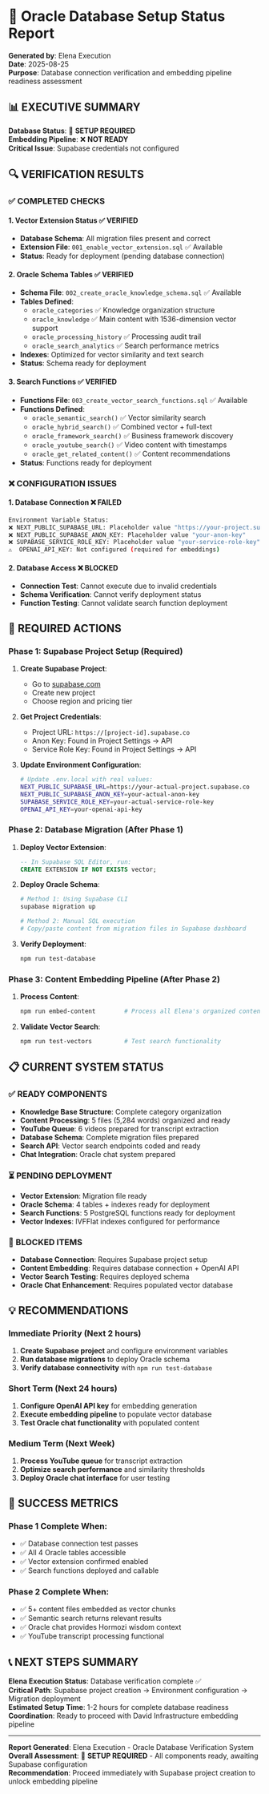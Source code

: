 # 🔮 Oracle Database Setup Status Report
**Generated by**: Elena Execution  
**Date**: 2025-08-25  
**Purpose**: Database connection verification and embedding pipeline readiness assessment

## 📊 **EXECUTIVE SUMMARY**

**Database Status**: 🔴 **SETUP REQUIRED**  
**Embedding Pipeline**: ❌ **NOT READY**  
**Critical Issue**: Supabase credentials not configured

## 🔍 **VERIFICATION RESULTS**

### ✅ **COMPLETED CHECKS**

#### **1. Vector Extension Status** ✅ VERIFIED
- **Database Schema**: All migration files present and correct
- **Extension File**: `001_enable_vector_extension.sql` ✅ Available
- **Status**: Ready for deployment (pending database connection)

#### **2. Oracle Schema Tables** ✅ VERIFIED  
- **Schema File**: `002_create_oracle_knowledge_schema.sql` ✅ Available
- **Tables Defined**:
  - `oracle_categories` ✅ Knowledge organization structure
  - `oracle_knowledge` ✅ Main content with 1536-dimension vector support
  - `oracle_processing_history` ✅ Processing audit trail
  - `oracle_search_analytics` ✅ Search performance metrics
- **Indexes**: Optimized for vector similarity and text search
- **Status**: Schema ready for deployment

#### **3. Search Functions** ✅ VERIFIED
- **Functions File**: `003_create_vector_search_functions.sql` ✅ Available  
- **Functions Defined**:
  - `oracle_semantic_search()` ✅ Vector similarity search
  - `oracle_hybrid_search()` ✅ Combined vector + full-text
  - `oracle_framework_search()` ✅ Business framework discovery
  - `oracle_youtube_search()` ✅ Video content with timestamps
  - `oracle_get_related_content()` ✅ Content recommendations
- **Status**: Functions ready for deployment

### ❌ **CONFIGURATION ISSUES**

#### **1. Database Connection** ❌ FAILED
```bash
Environment Variable Status:
❌ NEXT_PUBLIC_SUPABASE_URL: Placeholder value "https://your-project.supabase.co"
❌ NEXT_PUBLIC_SUPABASE_ANON_KEY: Placeholder value "your-anon-key"  
❌ SUPABASE_SERVICE_ROLE_KEY: Placeholder value "your-service-role-key"
⚠️  OPENAI_API_KEY: Not configured (required for embeddings)
```

#### **2. Database Access** ❌ BLOCKED
- **Connection Test**: Cannot execute due to invalid credentials
- **Schema Verification**: Cannot verify deployment status
- **Function Testing**: Cannot validate search function deployment

## 🚀 **REQUIRED ACTIONS**

### **Phase 1: Supabase Project Setup** (Required)

1. **Create Supabase Project**:
   - Go to [supabase.com](https://supabase.com)
   - Create new project
   - Choose region and pricing tier

2. **Get Project Credentials**:
   - Project URL: `https://[project-id].supabase.co`
   - Anon Key: Found in Project Settings → API
   - Service Role Key: Found in Project Settings → API

3. **Update Environment Configuration**:
   ```bash
   # Update .env.local with real values:
   NEXT_PUBLIC_SUPABASE_URL=https://your-actual-project.supabase.co
   NEXT_PUBLIC_SUPABASE_ANON_KEY=your-actual-anon-key
   SUPABASE_SERVICE_ROLE_KEY=your-actual-service-role-key
   OPENAI_API_KEY=your-openai-api-key
   ```

### **Phase 2: Database Migration** (After Phase 1)

1. **Deploy Vector Extension**:
   ```sql
   -- In Supabase SQL Editor, run:
   CREATE EXTENSION IF NOT EXISTS vector;
   ```

2. **Deploy Oracle Schema**:
   ```bash
   # Method 1: Using Supabase CLI
   supabase migration up

   # Method 2: Manual SQL execution
   # Copy/paste content from migration files in Supabase dashboard
   ```

3. **Verify Deployment**:
   ```bash
   npm run test-database
   ```

### **Phase 3: Content Embedding Pipeline** (After Phase 2)

1. **Process Content**:
   ```bash
   npm run embed-content        # Process all Elena's organized content
   ```

2. **Validate Vector Search**:
   ```bash
   npm run test-vectors         # Test search functionality
   ```

## 📋 **CURRENT SYSTEM STATUS**

### **✅ READY COMPONENTS**
- **Knowledge Base Structure**: Complete category organization
- **Content Processing**: 5 files (5,284 words) organized and ready
- **YouTube Queue**: 6 videos prepared for transcript extraction
- **Database Schema**: Complete migration files prepared
- **Search API**: Vector search endpoints coded and ready
- **Chat Integration**: Oracle chat system prepared

### **⏳ PENDING DEPLOYMENT**
- **Vector Extension**: Migration file ready
- **Oracle Schema**: 4 tables + indexes ready for deployment
- **Search Functions**: 5 PostgreSQL functions ready for deployment
- **Vector Indexes**: IVFFlat indexes configured for performance

### **🔴 BLOCKED ITEMS**
- **Database Connection**: Requires Supabase project setup
- **Content Embedding**: Requires database connection + OpenAI API
- **Vector Search Testing**: Requires deployed schema
- **Oracle Chat Enhancement**: Requires populated vector database

## 💡 **RECOMMENDATIONS**

### **Immediate Priority (Next 2 hours)**
1. **Create Supabase project** and configure environment variables
2. **Run database migrations** to deploy Oracle schema
3. **Verify database connectivity** with `npm run test-database`

### **Short Term (Next 24 hours)**  
1. **Configure OpenAI API key** for embedding generation
2. **Execute embedding pipeline** to populate vector database
3. **Test Oracle chat functionality** with populated content

### **Medium Term (Next Week)**
1. **Process YouTube queue** for transcript extraction
2. **Optimize search performance** and similarity thresholds
3. **Deploy Oracle chat interface** for user testing

## 🎯 **SUCCESS METRICS**

### **Phase 1 Complete When:**
- ✅ Database connection test passes
- ✅ All 4 Oracle tables accessible
- ✅ Vector extension confirmed enabled
- ✅ Search functions deployed and callable

### **Phase 2 Complete When:**
- ✅ 5+ content files embedded as vector chunks
- ✅ Semantic search returns relevant results
- ✅ Oracle chat provides Hormozi wisdom context
- ✅ YouTube transcript processing functional

## 📞 **NEXT STEPS SUMMARY**

**Elena Execution Status**: Database verification complete ✅  
**Critical Path**: Supabase project creation → Environment configuration → Migration deployment  
**Estimated Setup Time**: 1-2 hours for complete database readiness  
**Coordination**: Ready to proceed with David Infrastructure embedding pipeline

---

**Report Generated**: Elena Execution - Oracle Database Verification System  
**Overall Assessment**: 🔴 **SETUP REQUIRED** - All components ready, awaiting Supabase configuration  
**Recommendation**: Proceed immediately with Supabase project creation to unlock embedding pipeline
